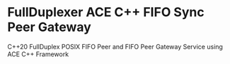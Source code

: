 # FullDuplexer ACE C++ FIFO Sync Peer Gateway
C++20 FullDuplex POSIX FIFO Peer and FIFO Peer Gateway Service using ACE C++ Framework
